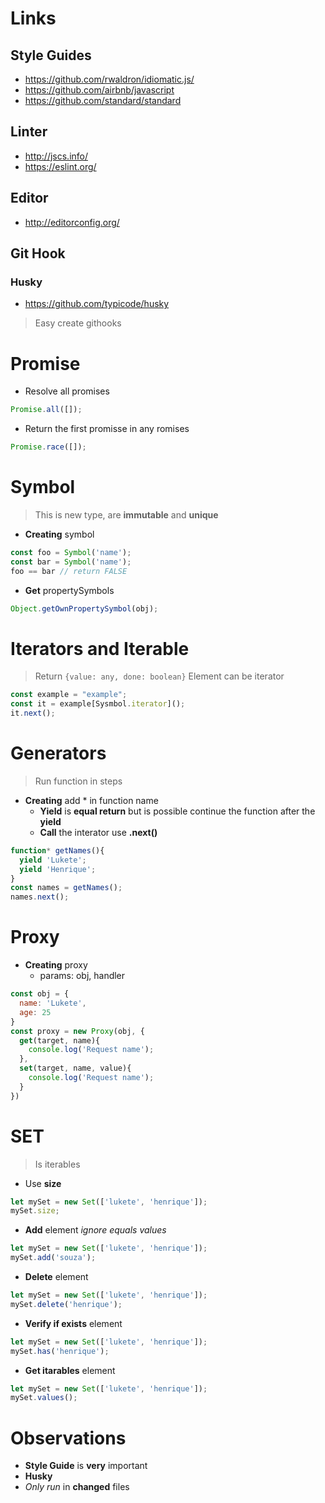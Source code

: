 # Links
## Style Guides
- https://github.com/rwaldron/idiomatic.js/
- https://github.com/airbnb/javascript
- https://github.com/standard/standard

## Linter
- http://jscs.info/
- https://eslint.org/

## Editor
- http://editorconfig.org/

## Git Hook
### Husky
- https://github.com/typicode/husky
> Easy create githooks

# Promise
- Resolve all promises
```javascript
Promise.all([]);
```
- Return the first promisse in any romises
```javascript
Promise.race([]);
```

# Symbol
> This is new type, are **immutable** and **unique**

- **Creating** symbol

```javascript
const foo = Symbol('name');
const bar = Symbol('name');
foo == bar // return FALSE
```

- **Get** propertySymbols
```javascript
Object.getOwnPropertySymbol(obj);
```

# Iterators and Iterable
> Return `{value: any, done: boolean}`
> Element can be iterator
```javascript
const example = "example";
const it = example[Sysmbol.iterator]();
it.next();
```

# Generators
> Run function in steps
- **Creating** add * in function name 
  - **Yield** is **equal return** but is possible continue the function after the **yield** 
  - **Call** the interator use **.next()**
```javascript
function* getNames(){
  yield 'Lukete';
  yield 'Henrique';
}
const names = getNames();
names.next();
```

# Proxy
- **Creating** proxy
  - params: obj, handler
```javascript
const obj = {
  name: 'Lukete',
  age: 25
}
const proxy = new Proxy(obj, {
  get(target, name){
    console.log('Request name');
  },
  set(target, name, value){
    console.log('Request name');
  }
})
```

# SET
> Is iterables

- Use **size**
```javascript
let mySet = new Set(['lukete', 'henrique']);
mySet.size;
```

- **Add** element _ignore equals values_
```javascript
let mySet = new Set(['lukete', 'henrique']);
mySet.add('souza');
```

- **Delete** element
```javascript
let mySet = new Set(['lukete', 'henrique']);
mySet.delete('henrique');
```

- **Verify if exists** element
```javascript
let mySet = new Set(['lukete', 'henrique']);
mySet.has('henrique');
```

- **Get itarables** element
```javascript
let mySet = new Set(['lukete', 'henrique']);
mySet.values();
```

# Observations
- **Style Guide** is **very** important
-  **Husky**
  - _Only run_ in **changed** files